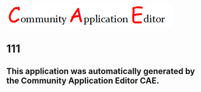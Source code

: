 ![CAE](https://github.com/CAETESTRWTH/CAE-Deployment-Temp/blob/master/img/logo.png)  

111
===================


This application was automatically generated by the Community Application Editor CAE.  
---------------
